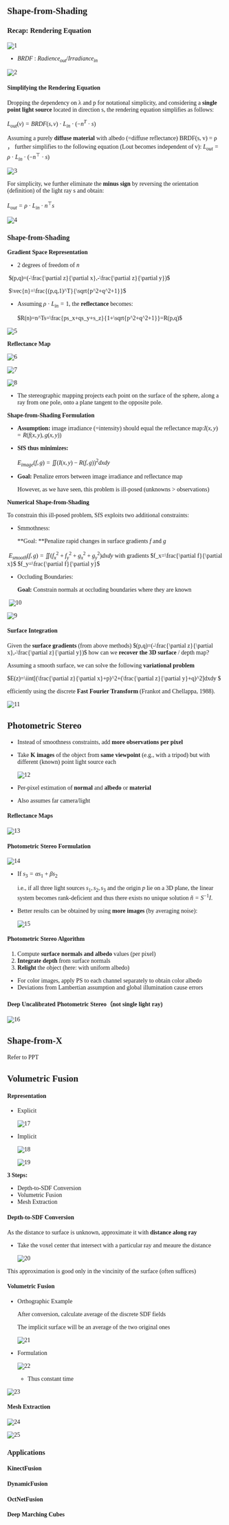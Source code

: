 <font face = 'Times New Roman'>

## Shape-from-Shading

### Recap: Rendering Equation

![1](1.png)

* $BRDF$ : $Radience_{out}/Irradiance_{in}$​

![2](2.png)

#### Simplifying the Rendering Equation

Dropping the dependency on λ and p for notational simplicity, and considering a **single point light source** located in direction s, the rendering equation simplifies as follows:

$L_{out}(v)=BRDF(s,v)·L_{in}·(-n^{T}·s)$ 

Assuming a purely **diffuse material** with albedo (=diffuse reflectance) BRDF(s, v) = ρ ， further simplifies to the following equation (Lout becomes independent of v): $L_{out} = ρ · L_{in} · (−n^⊤·s)$

![3](3.png)

For simplicity, we further eliminate the **minus sign** by reversing the orientation (definition) of the light ray s and obtain:

$L_{out} = ρ · L_{in} · n^⊤s$

![4](4.png)

### Shape-from-Shading

**Gradient Space Representation**

* 2 degrees of freedom of $\vec{n}$​

​	$(p,q)=(-\frac{\partial z}{\partial x},-\frac{\partial z}{\partial y})$

​	$\vec{n}=\frac{(p,q,1)^T}{\sqrt{p^2+q^2+1}}$

* Assuming $ρ · L_{in} = 1$, the **reflectance** becomes:

  $R(n)=n^Ts=\frac{ps_x+qs_y+s_z}{1+\sqrt{p^2+q^2+1}}=R(p,q)$

![5](5.png)

**Reflectance Map**

![6](6.png)

![7](7.png)

![8](8.png)

* The stereographic mapping projects each point on the surface of the sphere, along a ray from one pole, onto a plane tangent to the opposite pole.

**Shape-from-Shading Formulation**

* **Assumption:** image irradiance (=intensity) should equal the reflectance map:$I(x, y) = R(f(x, y), g(x, y))$

* **SfS thus minimizes:**

  $E_{image}(f,g)=\iint (I(x,y)-R(f,g))^2dxdy$​

* **Goal:** Penalize errors between image irradiance and reflectance map

  However, as we have seen, this problem is ill-posed (unknowns > observations)

**Numerical Shape-from-Shading**

To constrain this ill-posed problem, SfS exploits two additional constraints:

* Smmothness:

  **Goal: **Penalize rapid changes in surface gradients $f$ and $g$

​	$E_{smooth}(f,g)=\iint (f_x^2+f_y^2+g_x^2+g_y^2)dxdy$ with gradients $f_x=\frac{\partial f}{\partial x}$ $f_y=\frac{\partial f}{\partial y}$​​

* Occluding Boundaries:

  **Goal:** Constrain normals at occluding boundaries where they are known

​	![10](10.png)

![9](9.png)

#### Surface Integration

Given the **surface gradients** (from above methods) $(p,q)=(-\frac{\partial z}{\partial x},-\frac{\partial z}{\partial y})$ how can we **recover the 3D surface** / depth map?

Assuming a smooth surface, we can solve the following **variational problem**

$E(z)=\iint[(\frac{\partial z}{\partial x}+p)^2+(\frac{\partial z}{\partial y}+q)^2]dxdy $​​ 

efficiently using the discrete **Fast Fourier Transform** (Frankot and Chellappa, 1988).

![11](11.png)

## Photometric Stereo

* Instead of smoothness constraints, add **more observations per pixel**

* Take **K images** of the object from **same viewpoint** (e.g., with a tripod) but with different (known) point light source each

  ![12](12.png)

* Per-pixel estimation of **normal** and **albedo** or **material**

* Also assumes far camera/light

#### Reflectance Maps

![13](13.png)

#### Photometric Stereo Formulation

![14](14.png)

* If $s_3 = αs_1 + βs_2$

   i.e., if all three light sources $s_1, s_2, s_3$ and the origin $p$ lie on a 3D plane, the linear system becomes rank-deficient and thus there exists no unique solution $\tilde{n} = S^{-1}I$​.

* Better results can be obtained by using **more images** (by averaging noise):

  ![15](15.png)

#### Photometric Stereo Algorithm

1. Compute **surface normals and albedo** values (per pixel) 
2. **Integrate depth** from surface normals
3. **Relight** the object (here: with uniform albedo)

* For color images, apply PS to each channel separately to obtain color albedo
* Deviations from Lambertian assumption and global illumination cause errors

#### Deep Uncalibrated Photometric Stereo（not single light ray)

![16](16.png)

## Shape-from-X

Refer to PPT

## Volumetric Fusion

#### Representation

* Explicit 

  ![17](17.png)

* Implicit

  ![18](18.png)

  ![19](19.png)

**3 Steps:**

* Depth-to-SDF Conversion 
* Volumetric Fusion
* Mesh Extraction

#### Depth-to-SDF Conversion

As the distance to surface is unknown, approximate it with **distance along ray**

* Take the voxel center that intersect with a particular ray and meaure the distance

  ![20](20.png)

This approximation is good only in the vincinity of the surface (often suffices)

#### Volumetric Fusion

* Orthographic Example

  After conversion, calculate average of the discrete SDF fields

  The implicit surface will be an average of the two original ones

  ![21](21.png)

* Formulation

  ![22](22.png)

  * Thus constant time

![23](23.png)

#### Mesh Extraction

![24](24.png)

![25](25.png)

### Applications

#### KinectFusion

#### DynamicFusion

#### OctNetFusion

#### Deep Marching Cubes

</font>
